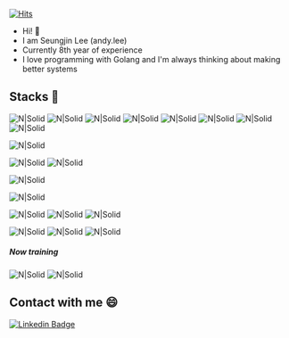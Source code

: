 [![Hits](https://hits.seeyoufarm.com/api/count/incr/badge.svg?url=https%3A%2F%2Fgithub.com%2Fdietcock&count_bg=%233A48E9&title_bg=%23555555&icon=&icon_color=%23E7E7E7&title=hits&edge_flat=false)](https://hits.seeyoufarm.com)
* Hi! 👋
* I am Seungjin Lee (andy.lee)
* Currently 8th year of experience
* I love programming with Golang and I'm always thinking about making better systems

## Stacks 🚀
<!-- ##### Backend -->
![N|Solid](https://img.shields.io/badge/Go-00ADD8?style=flat-square&logo=Go&logoColor=white)  ![N|Solid](https://img.shields.io/badge/Python-3776AB?style=flat-square&logo=Python&logoColor=white)  ![N|Solid](https://img.shields.io/badge/Node.js-339933?style=flat-square&logo=Node.js&logoColor=white) ![N|Solid](https://img.shields.io/badge/HTML-E34F26?style=flat-square&logo=html5&logoColor=white) ![N|Solid](https://img.shields.io/badge/CSS-1572B6?style=flat-square&logo=CSS3&logoColor=white) ![N|Solid](https://img.shields.io/badge/Javascript-F7DF1E?style=flat-square&logo=Javascript&logoColor=white) ![N|Solid](https://img.shields.io/badge/Vue-4FC08D?style=flat-square&logo=Vue.js&logoColor=white) ![N|Solid](https://img.shields.io/badge/React-61DAFB?style=flat-square&logo=React&logoColor=white)
<!-- ##### Container -->
![N|Solid](https://img.shields.io/badge/Docker-2496ED?style=flat-square&logo=docker&logoColor=white)
<!-- ##### Database -->
![N|Solid](https://img.shields.io/badge/MySQL-4479A1?style=flat-square&logo=MySQL&logoColor=white) ![N|Solid](https://img.shields.io/badge/Redis-DC382D?style=flat-square&logo=redis&logoColor=white)
<!-- ##### Message Queue -->
![N|Solid](https://img.shields.io/badge/RabbitMQ-FF6600?style=flat-square&logo=RabbitMQ&logoColor=white)
<!-- ##### Frontend -->
<!-- ##### Cloud -->
![N|Solid](https://img.shields.io/badge/AWS-232F3E?style=flat-square&logo=amazonAWS&logoColor=white)
<!-- ##### IDEA -->
![N|Solid](https://img.shields.io/badge/VScode-007ACC?style=flat-square&logo=VisualStudioCode&logoColor=white) ![N|Solid](https://img.shields.io/badge/PyCharm-000000?style=flat-square&logo=PyCharm&logoColor=white) ![N|Solid](https://img.shields.io/badge/GoLand-000000?style=flat-square&logo=GoLand&logoColor=white)
<!-- ##### Others -->
![N|Solid](https://img.shields.io/badge/Socket.io-010101?style=flat-square&logo=Socket.io&logoColor=white) ![N|Solid](https://img.shields.io/badge/gRPC-000000?style=flat-square&logo=gRPC&logoColor=white) ![N|Solid](https://img.shields.io/badge/Thrift-000000?style=flat-square&logo=Thrift&logoColor=white)
##### Now training
![N|Solid](https://img.shields.io/badge/Java-B07219?style=flat-square&logo=Java&logoColor=white)
![N|Solid](https://img.shields.io/badge/Kubernetes-326CE5?style=flat-square&logo=Kubernetes&logoColor=white)


## Contact with me 😄
[![Linkedin Badge](https://img.shields.io/badge/-LinkedIn-blue?style=flat-square&logo=Linkedin&logoColor=white)](https://www.linkedin.com/in/oksusucha87/)



